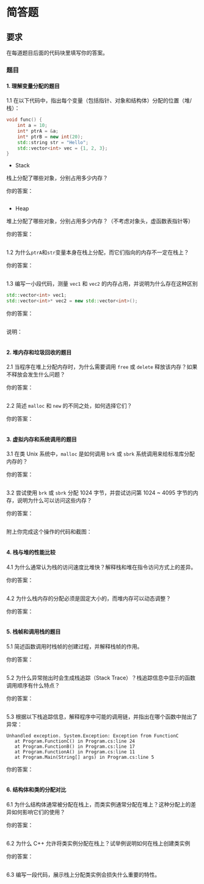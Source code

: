 # 简答题

## 要求

在每道题目后面的代码块里填写你的答案。

### 题目

#### 1. 理解变量分配的题目

1.1 在以下代码中，指出每个变量（包括指针、对象和结构体）分配的位置（堆/栈）：
   
```cpp
void func() {
    int a = 10;
    int* ptrA = &a;
    int* ptrB = new int(20);
    std::string str = "Hello";
    std::vector<int> vec = {1, 2, 3};
}
```

- Stack

栈上分配了哪些对象，分别占用多少内存？

你的答案：

```ascii

```

- Heap

堆上分配了哪些对象，分别占用多少内存？（不考虑对象头，虚函数表指针等）

你的答案：

```ascii

```

1.2 为什么`ptrA`和`str`变量本身在栈上分配，而它们指向的内存不一定在栈上？

你的答案：

```ascii

```

1.3 编写一小段代码，测量 `vec1` 和 `vec2` 的内存占用，并说明为什么存在这种区别

```cpp
std::vector<int> vec1;
std::vector<int>* vec2 = new std::vector<int>();
```

你的答案：

```cpp

```

说明：

```ascii

```

#### 2. 堆内存和垃圾回收的题目

2.1 当程序在堆上分配内存时，为什么需要调用 `free` 或 `delete` 释放该内存？如果不释放会发生什么问题？

你的答案：

```ascii

```

2.2 简述 `malloc` 和 `new` 的不同之处，如何选择它们？

你的答案：

```ascii

```

#### 3. 虚拟内存和系统调用的题目

3.1 在类 Unix 系统中，`malloc` 是如何调用 `brk` 或 `sbrk` 系统调用来给标准库分配内存的？

你的答案：

```ascii

```

3.2 尝试使用 `brk` 或 `sbrk` 分配 1024 字节，并尝试访问第 1024 ~ 4095 字节的内存，说明为什么可以访问这些内存？

你的答案：

```ascii

```

附上你完成这个操作的代码和截图：

```

```

#### 4. 栈与堆的性能比较

4.1 为什么通常认为栈的访问速度比堆快？解释栈和堆在指令访问方式上的差异。

你的答案：

```ascii

```

4.2 为什么栈内存的分配必须是固定大小的，而堆内存可以动态调整？

你的答案：

```ascii

```

#### 5. 栈帧和调用栈的题目

5.1 简述函数调用时栈帧的创建过程，并解释栈帧的作用。

你的答案：

```ascii

```

5.2 为什么异常抛出时会生成栈追踪（Stack Trace）？栈追踪信息中显示的函数调用顺序有什么特点？

你的答案：

```ascii

```

5.3 根据以下栈追踪信息，解释程序中可能的调用链，并指出在哪个函数中抛出了异常：

```ascii
Unhandled exception. System.Exception: Exception from FunctionC
   at Program.FunctionC() in Program.cs:line 24
   at Program.FunctionB() in Program.cs:line 17
   at Program.FunctionA() in Program.cs:line 11
   at Program.Main(String[] args) in Program.cs:line 5
```

你的答案：

```ascii

```

#### 6. 结构体和类的分配对比

6.1 为什么结构体通常被分配在栈上，而类实例通常分配在堆上？这种分配上的差异如何影响它们的使用？

你的答案：

```ascii

```

6.2 为什么 C++ 允许将类实例分配在栈上？试举例说明如何在栈上创建类实例

你的答案：

```ascii

```

6.3 编写一段代码，展示栈上分配类实例会损失什么重要的特性。

```C++

```
